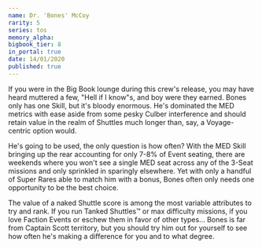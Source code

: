 ```yaml
---
name: Dr. 'Bones' McCoy
rarity: 5
series: tos
memory_alpha:
bigbook_tier: 8
in_portal: true
date: 14/01/2020
published: true
---
```


If you were in the Big Book lounge during this crew's release, you may have heard muttered a few, "Hell if I know"s, and boy were they earned. Bones only has one Skill, but it's bloody enormous. He's dominated the MED metrics with ease aside from some pesky Culber interference and should retain value in the realm of Shuttles much longer than, say, a Voyage-centric option would.

He's going to be used, the only question is how often? With the MED Skill bringing up the rear accounting for only 7-8% of Event seating, there are weekends where you won't see a single MED seat across any of the 3-Seat missions and only sprinkled in sparingly elsewhere. Yet with only a handful of Super Rares able to match him with a bonus, Bones often only needs one opportunity to be the best choice.

The value of a naked Shuttle score is among the most variable attributes to try and rank. If you run Tanked Shuttles™ or max difficulty missions, if you love Faction Events or eschew them in favor of other types... Bones is far from Captain Scott territory, but you should try him out for yourself to see how often he's making a difference for you and to what degree.
